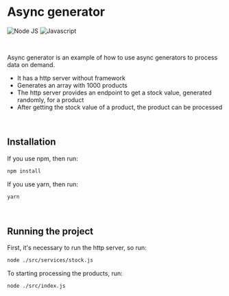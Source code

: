 <h1>Async generator</h1>

![Node JS](https://img.shields.io/badge/Node.js-43853D?style=for-the-badge&logo=node.js&logoColor=white)
![Javascript](https://img.shields.io/badge/JavaScript-F7DF1E?style=for-the-badge&logo=javascript&logoColor=black)

<br />

Async generator is an example of how to use async generators to process data on demand.

 * It has a http server without framework
 * Generates an array with 1000 products
 * The http server provides an endpoint to get a stock value, generated randomly, for a product
 * After getting the stock value of a product, the product can be processed

 <br/>

<h2>Installation</h2>

 If you use npm, then run:
```bash
npm install
```

If you use yarn, then run:
```bash
yarn
```

<br />

<h2>Running the project</h2>

 First, it's necessary to run the http server, so run:
```bash
node ./src/services/stock.js
```

To starting processing the products, run:
```bash
node ./src/index.js
```
